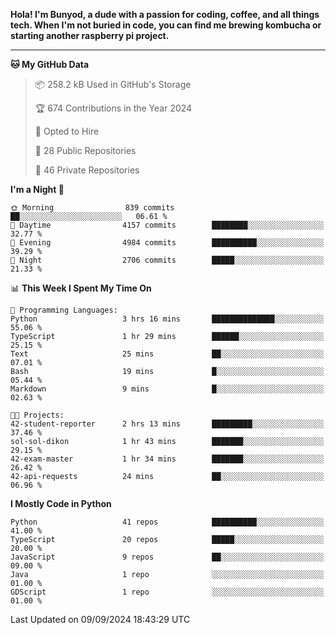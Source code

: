 <p>
<b>Hola! I'm Bunyod, a dude with a passion for coding, coffee, and all things tech. When I'm not buried in code, you can find me brewing kombucha or starting another raspberry pi project.</b>
</p>

---

<!--START_SECTION:waka-->
**🐱 My GitHub Data** 

> 📦 258.2 kB Used in GitHub's Storage 
 > 
> 🏆 674 Contributions in the Year 2024
 > 
> 💼 Opted to Hire
 > 
> 📜 28 Public Repositories 
 > 
> 🔑 46 Private Repositories 
 > 
**I'm a Night 🦉** 

```text
🌞 Morning                839 commits         ██░░░░░░░░░░░░░░░░░░░░░░░   06.61 % 
🌆 Daytime                4157 commits        ████████░░░░░░░░░░░░░░░░░   32.77 % 
🌃 Evening                4984 commits        ██████████░░░░░░░░░░░░░░░   39.29 % 
🌙 Night                  2706 commits        █████░░░░░░░░░░░░░░░░░░░░   21.33 % 
```


📊 **This Week I Spent My Time On** 

```text
💬 Programming Languages: 
Python                   3 hrs 16 mins       ██████████████░░░░░░░░░░░   55.06 % 
TypeScript               1 hr 29 mins        ██████░░░░░░░░░░░░░░░░░░░   25.15 % 
Text                     25 mins             ██░░░░░░░░░░░░░░░░░░░░░░░   07.01 % 
Bash                     19 mins             █░░░░░░░░░░░░░░░░░░░░░░░░   05.44 % 
Markdown                 9 mins              █░░░░░░░░░░░░░░░░░░░░░░░░   02.63 % 

🐱‍💻 Projects: 
42-student-reporter      2 hrs 13 mins       █████████░░░░░░░░░░░░░░░░   37.46 % 
sol-sol-dikon            1 hr 43 mins        ███████░░░░░░░░░░░░░░░░░░   29.15 % 
42-exam-master           1 hr 34 mins        ███████░░░░░░░░░░░░░░░░░░   26.42 % 
42-api-requests          24 mins             ██░░░░░░░░░░░░░░░░░░░░░░░   06.96 % 
```

**I Mostly Code in Python** 

```text
Python                   41 repos            ██████████░░░░░░░░░░░░░░░   41.00 % 
TypeScript               20 repos            █████░░░░░░░░░░░░░░░░░░░░   20.00 % 
JavaScript               9 repos             ██░░░░░░░░░░░░░░░░░░░░░░░   09.00 % 
Java                     1 repo              ░░░░░░░░░░░░░░░░░░░░░░░░░   01.00 % 
GDScript                 1 repo              ░░░░░░░░░░░░░░░░░░░░░░░░░   01.00 % 
```




 Last Updated on 09/09/2024 18:43:29 UTC
<!--END_SECTION:waka-->
